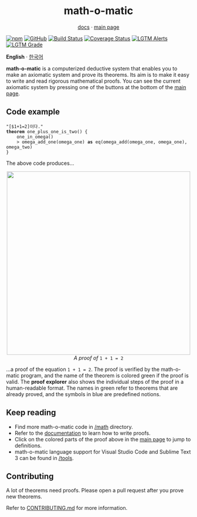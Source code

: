 <h1 align="center">math-o-matic</h1>
<p align="center"><a href="https://logico-philosophical.github.io/math-o-matic/docs/build/index.html">docs</a> &middot; <a href="https://logico-philosophical.github.io/math-o-matic/web/index.html">main page</a></p>

[![npm](https://img.shields.io/npm/v/math-o-matic)](https://www.npmjs.com/package/math-o-matic)
[![GitHub](https://img.shields.io/github/license/logico-philosophical/math-o-matic)](https://github.com/logico-philosophical/math-o-matic/blob/master/LICENSE)
[![Build Status](https://img.shields.io/travis/com/logico-philosophical/math-o-matic)](https://travis-ci.com/logico-philosophical/math-o-matic)
[![Coverage Status](https://img.shields.io/coveralls/github/logico-philosophical/math-o-matic)](https://coveralls.io/github/logico-philosophical/math-o-matic?branch=master)
[![LGTM Alerts](https://img.shields.io/lgtm/alerts/github/logico-philosophical/math-o-matic)](https://lgtm.com/projects/g/logico-philosophical/math-o-matic/alerts/)
[![LGTM Grade](https://img.shields.io/lgtm/grade/javascript/github/logico-philosophical/math-o-matic)](https://lgtm.com/projects/g/logico-philosophical/math-o-matic/context:javascript)

**English** &middot; [한국어](/README.ko.md)

**math-o-matic** is a computerized deductive system that enables you to make an axiomatic system and prove its theorems. Its aim is to make it easy to write and read rigorous mathematical proofs. You can see the current axiomatic system by pressing one of the buttons at the bottom of the [main page](https://logico-philosophical.github.io/math-o-matic/web/index.html).

## Code example

<pre><code>"[$1+1=2]이다."
<b>theorem</b> one_plus_one_is_two() {
    one_in_omega()
    &gt; omega_add_one(omega_one) <b>as</b> eq(omega_add(omega_one, omega_one), omega_two)
}</code></pre>

The above code produces&hellip;

<p align="center"><img src="https://i.imgur.com/r468tLi.png" width="500px"><br>
<i>A proof of</i> <code>1 + 1 = 2</code></p>

&hellip;a proof of the equation `1 + 1 = 2`. The proof is verified by the math-o-matic program, and the name of the theorem is colored green if the proof is valid. The **proof explorer** also shows the individual steps of the proof in a human-readable format. The names in green refer to theorems that are already proved, and the symbols in blue are predefined notions.

## Keep reading

* Find more math-o-matic code in [/math](/math) directory.
* Refer to the [documentation](https://logico-philosophical.github.io/math-o-matic/docs/build/index.html) to learn how to write proofs.
* Click on the colored parts of the proof above in the [main page](https://logico-philosophical.github.io/math-o-matic/web/index.html) to jump to definitions.
* math-o-matic language support for Visual Studio Code and Sublime Text 3 can be found in [/tools](/tools).

## Contributing

A lot of theorems need proofs. Please open a pull request after you prove new theorems.

Refer to [CONTRIBUTING.md](/CONTRIBUTING.md) for more information.
